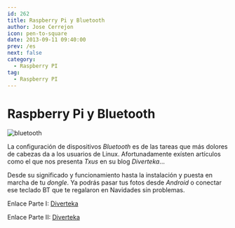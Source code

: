 ```yaml
---
id: 262
title: Raspberry Pi y Bluetooth
author: Jose Cerrejon
icon: pen-to-square
date: 2013-09-11 09:40:00
prev: /es
next: false
category:
  - Raspberry PI
tag:
  - Raspberry PI
---
```


# Raspberry Pi y Bluetooth

![bluetooth](/images/bluetooth.jpg)

La configuración de dispositivos *Bluetooth* es de las tareas que más dolores de cabezas da a los usuarios de Linux. Afortunadamente exísten artículos como el que nos presenta *Txus* en su blog *Diverteka*...

Desde su significado y funcionamiento hasta la instalación y puesta en marcha de tu *dongle*. Ya podrás pasar tus fotos desde *Android* o conectar ese teclado BT que te regalaron en Navidades sin problemas.

Enlace Parte I: [Diverteka](http://www.diverteka.com/?p=1880)

Enlace Parte II: [Diverteka](http://www.diverteka.com/?p=1903)